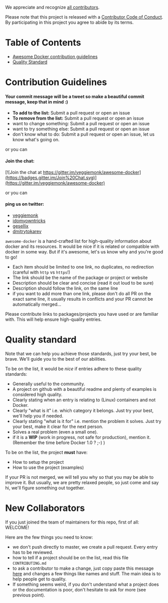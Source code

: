 We appreciate and recognize [all contributors](https://github.com/veggiemonk/awesome-docker/graphs/contributors).

Please note that this project is released with a [Contributor Code of Conduct](https://github.com/sindresorhus/awesome/blob/master/code-of-conduct.md). By participating in this project you agree to abide by its terms.

# Table of Contents

- [Awesome Docker contribution guidelines](#contribution-guidelines)
- [Quality Standard](#quality-standard)

# Contribution Guidelines

#### Your commit message will be a tweet so make a beautiful commit message, keep that in mind :)

- **To add to the list:** Submit a pull request or open an issue
- **To remove from the list:** Submit a pull request or open an issue
- want to change something: Submit a pull request or open an issue
- want to try something else: Submit a pull request or open an issue
- don't know what to do: Submit a pull request or open an issue, let us know what's going on.

or you can

#### Join the chat:

[![Join the chat at https://gitter.im/veggiemonk/awesome-docker](https://badges.gitter.im/Join%20Chat.svg)](https://gitter.im/veggiemonk/awesome-docker)

or you can

#### ping us on twitter:

* [veggiemonk](https://twitter.com/veggiemonk)
* [idomyowntricks](https://twitter.com/idomyowntricks)
* [gesellix](https://twitter.com/gesellix)
* [dmitrytokarev](https://twitter.com/dmitrytok)

`awesome-docker` is a hand-crafted list for high-quality information about docker and its resources.
It would be nice if it is related or compatible with docker in some way.
But if it's awesome, let's us know why and you're good to go!

- Each item should be limited to one link, no duplicates, no redirection (careful with `http` vs `https`!)
- The link should be the name of the package or project or website
- Description should be clear and concise (read it out loud to be sure)
- Description should follow the link, on the same line
- if you want to add more than one link, please don't do all PR on the exact same line, it usually results in conflicts and your PR cannot be automatically merged...

Please contribute links to packages/projects you have used or are familiar with. This will help ensure high-quality entries.


# Quality standard

Note that we can help you achieve those standards, just try your best, be brave.
We'll guide you to the best of our abilities.

To be on the list, it would be *nice* if entries adhere to these quality standards:

- Generally useful to the community.
- A project on github with a beautiful readme and plenty of examples is considered high quality.
- Clearly stating when an entry is relating to (Linux) containers and not Docker.
- Clearly "what is it" i.e. which category it belongs. Just try your best, we'll help you if needed.
- Clearly stating "what is it for" i.e. mention the problem it solves. Just try your best, make it clear for the next person.
- Solves a real problem (even a small one).
- if it is a **WIP** (work in progress, not safe for production), mention it. (Remember the time before Docker 1.0 ? ;-) )

To be on the list, the project **must** have:

- How to setup the project
- How to use the project (examples)


If your PR is not merged, we will tell you why so that you may be able to improve it. 
But usually, we are pretty relaxed people, so just come and say hi, we'll figure something out together.

# New Collaborators

If you just joined the team of maintainers for this repo, first of all: WELCOME!

Here are the few things you need to know:
* we don't push directly to master, we create a pull request. Every entry has to be reviewed.
* how to tell if a project should be on the list, read this file `CONTRIBUTING.md`
* to ask a contributor to make a change, just copy paste this message [here](https://github.com/veggiemonk/awesome-docker/pull/289#issuecomment-285608004) and changes a few things like names and stuff. The main idea is to help people get to quality.
* If something seems weird, if you don't understand what a project does or the documentation is poor, don't hesitate to ask for more (see previous point).
